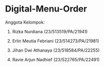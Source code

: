 # Digital-Menu-Order

Anggota Kelompok:

1. Rizka Nurdiana 		(23/513519/PA/21941)

2. Erlin Meutia Febriani 	(23/514273/PA/21981)

3. Jihan Dwi Athanaya 	(23/518584/PA/22255)

4. Ravie Arjun Nadhief 	(23/522765/PA/22491)
